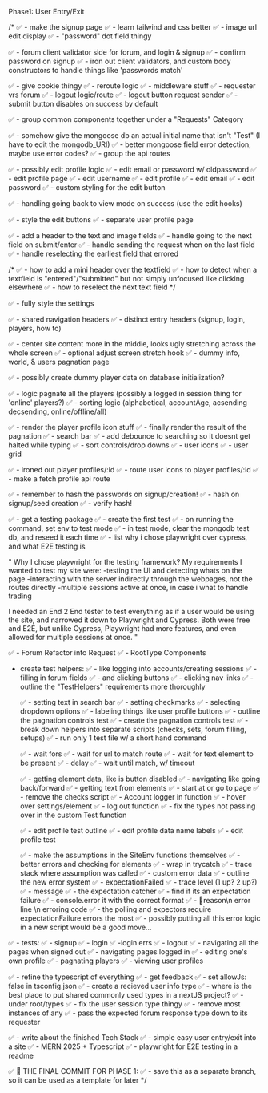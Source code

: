 
Phase1: User Entry/Exit

/*
✅ - make the signup page
✅ - learn tailwind and css better
✅ - image url edit display
✅ - "password" dot field thingy

✅ - forum client validator side for forum, and login & signup
✅ - confirm password on signup
✅ - iron out client validators, and custom body constructors to handle things like 'passwords match'

✅ - give cookie thingy
✅ - reroute logic
✅ - middleware stuff
✅ - requester vrs forum
✅ - logout logic/route
✅ - logout button request sender
✅ - submit button disables on success by default

✅ - group common components together under a "Requests" Category

✅ - somehow give the mongoose db an actual initial name that isn't "Test" (I have to edit the mongodb_URI)
✅ - better mongoose field error detection, maybe use error codes?
✅ - group the api routes

✅ - possibly edit profile logic
    ✅ - edit email or password w/ oldpassword
✅ - edit profile page
    ✅ - edit username
    ✅ - edit profile
    ✅ - edit email
    ✅ - edit password
✅ - custom styling for the edit button

✅ - handling going back to view mode on success (use the edit hooks)

✅ - style the edit buttons
✅ - separate user profile page

✅ - add a header to the text and image fields
✅ - handle going to the next field on submit/enter
✅ - handle sending the request when on the last field
✅ - handle reselecting the earliest field that errored

/*
✅ - how to add a mini header over the textfield
✅ - how to detect when a textfield is "entered"/"submitted" but not simply unfocused like clicking elsewhere
✅ - how to reselect the next text field
*/

✅ - fully style the settings

✅ - shared navigation headers
✅ - distinct entry headers (signup, login, players, how to)

✅ - center site content more in the middle, looks ugly stretching across the whole screen
✅ - optional adjust screen stretch hook
✅ - dummy info, world, & users pagnation page

✅ - possibly create dummy player data on database initialization?

✅ - logic pagnate all the players (possibly a logged in session thing for 'online' players?)
✅ - sorting logic (alphabetical, accountAge, acsending decsending, online/offline/all)

✅ - render the player profile icon stuff
✅ - finally render the result of the pagnation
✅ - search bar
✅ - add debounce to searching so it doesnt get halted while typing
✅ - sort controls/drop downs
✅ - user icons
✅ - user grid

✅ - ironed out player profiles/:id
✅ - route user icons to player profiles/:id
✅ - make a fetch profile api route

✅ - remember to hash the passwords on signup/creation!
✅ - hash on signup/seed creation
✅ - verify hash!

✅ - get a testing package
    ✅ - create the first test
    ✅ - on running the command, set env to test mode
    ✅ - in test mode, clear the mongodb test db, and reseed it each time
    ✅ - list why i chose playwright over cypress, and what E2E testing is

"
Why I chose playwright for the testing framework?
My requirements I wanted to test my site were:
-testing the UI and detecting whats on the page
-interacting with the server indirectly through the webpages, not the routes directly
-multiple sessions active at once, in case i wnat to handle trading

I needed an End 2 End tester to test everything as if a user would be using the site, and narrowed it down to Playwright and Cypress.
Both were free and E2E, but unlike Cypress, Playwright had more features, and even allowed for multiple sessions at once.
"

✅ - Forum Refactor into Request
✅ - RootType Components

- create test helpers:
    ✅ - like logging into accounts/creating sessions
    ✅ - filling in forum fields
    ✅ - and clicking buttons
    ✅ - clicking nav links
    ✅ - outline the "TestHelpers" requirements more thoroughly

    ✅ - setting text in search bar
    ✅ - setting checkmarks
    ✅ - selecting dropdown options
    ✅ - labeling things like user profile buttons
    ✅ - outline the pagnation controls test
    ✅ - create the pagnation controls test
    ✅ - break down helpers into separate scripts (checks, sets, forum filling, setups)
    ✅ - run only 1 test file w/ a short hand command
    
    ✅ - wait fors
        ✅ - wait for url to match route
        ✅ - wait for text element to be present
        ✅ - delay
        ✅ - wait until match, w/ timeout
    
    ✅ - getting element data, like is button disabled
    ✅ - navigating like going back/forward
    ✅ - getting text from elements
    ✅ - start at or go to page
    ✅ - remove the checks script
    ✅ - Account logger in function
    ✅ - hover over settings/element
    ✅ - log out function
    ✅ - fix the types not passing over in the custom Test function

    ✅ - edit profile test outline
    ✅ - edit profile data name labels
    ✅ - edit profile test
    
    ✅ - make the assumptions in the SiteEnv functions themselves
    ✅ - better errors and checking for elements
        ✅ - wrap in trycatch
        ✅ - trace stack where assumption was called
        ✅ - custom error data
    ✅ - outline the new error system
        ✅ - expectationFailed
            ✅ - trace level (1 up? 2 up?)
            ✅ - message
        ✅ - the expectation catcher
            ✅ - find if its an expectation failure
            ✅ - console.error it with the correct format
                ✅ - 🛑reason\n error line \n erroring code
        ✅ - the polling and expectors require expectationFailure errors the most
        ✅ - possibly putting all this error logic in a new script would be a good move...

✅ - tests:
    ✅ - signup
    ✅ - login
    ✅    -login errs
    ✅ - logout
    ✅ - navigating all the pages when signed out
    ✅ - navigating pages logged in
    ✅ - editing one's own profile
    ✅ - pagnating players
    ✅ - viewing user profiles

✅ - refine the typescript of everything
    ✅ - get feedback
    ✅ - set allowJs: false in tsconfig.json
    ✅ - create a recieved user info type
        ✅ - where is the best place to put shared commonly used types in a nextJS project?
            ✅ - under root/types
    ✅ - fix the user session type thingy
    ✅ - remove most instances of any
    ✅ - pass the expected forum response type down to its requester 

✅ - write about the finished Tech Stack
    ✅ - simple easy user entry/exit into a site
    ✅ - MERN 2025 + Typescript
    ✅ - playwright for E2E testing in a readme

✅ 🥳 THE FINAL COMMIT FOR PHASE 1:
✅ - save this as a separate branch, so it can be used as a template for later
*/


